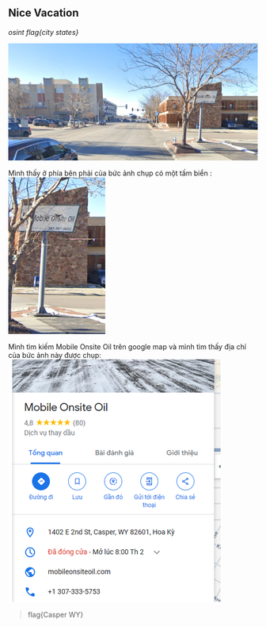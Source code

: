 ## Nice Vacation
 _osint_
_flag{city states}_

![image](nicevacation.png)

Mình thấy ở phía bên phải của bức ảnh chụp có một tấm biển :
![Alt text](image.png)

Mình tìm kiếm Mobile Onsite Oil trên google map và mình tìm thấy địa chỉ của bức ảnh này được chụp:
![Alt text](image-1.png)

> flag{Casper WY}

